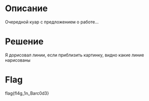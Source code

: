 # Описание
Очередной куар с предложением о работе...

# Решение 

Я дорисовал линии, если приблизить картинку, видно какие линие нарисованы

# Flag
flag{fl4g_1n_Barc0d3}
